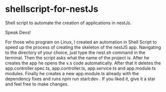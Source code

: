 # shellscript-for-nestJs
Shell script to automate the creation of applications in nestJs.

Speak Devs!

For those who program on Linux, I created an automation in Shell Script to speed up the process of creating the skeleton of the nestJS app.
Navigating to the directory of your choice, just type the nest.sh command in the terminal.
Then the script asks what the name of the project is.
After he creates the app he opens the v.s code automatically.
After that it deletes the app.controller.spec.ts, app.controller.ts, app.service.ts and app.module.ts modules.
Finally he creates a new app.module.ts already with the dependency fixes and runs npm run start:dev .
If you liked it, give it a star and feel free to make changes.